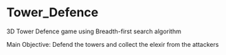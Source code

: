 # Tower_Defence
 
3D Tower Defence game using Breadth-first search algorithm

Main Objective:
Defend the towers and collect the elexir from the attackers
